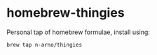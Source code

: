 homebrew-thingies
=================

Personal tap of homebrew formulae, install using:

```
brew tap n-arno/thingies
```
